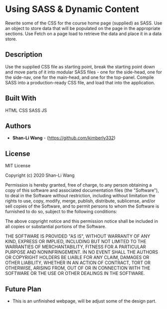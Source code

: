 # Using SASS & Dynamic Content

Rewrite some of the CSS for the course home page (supplied) as SASS.
Use an object to store data that will be populated on the page in the appropriate sections. Use
Fetch on a page load to retrieve the data and place it in a data store.

## Description

Use the supplied CSS file as starting point, break the starting point down and move parts of it into modular SASS files - one for the side-head, one for the side-nav, one for the main-head, and one for the top-panel.
Compile SASS into a production-ready CSS file, and load that into the application.

## Built With

HTML CSS SASS JS

## Authors

* **Shan-Li Wang** - (https://github.com/kimberly332)

## License

MIT License

Copyright (c) 2020 Shan-Li Wang

Permission is hereby granted, free of charge, to any person obtaining a copy
of this software and associated documentation files (the "Software"), to deal
in the Software without restriction, including without limitation the rights
to use, copy, modify, merge, publish, distribute, sublicense, and/or sell
copies of the Software, and to permit persons to whom the Software is
furnished to do so, subject to the following conditions:

The above copyright notice and this permission notice shall be included in all
copies or substantial portions of the Software.

THE SOFTWARE IS PROVIDED "AS IS", WITHOUT WARRANTY OF ANY KIND, EXPRESS OR
IMPLIED, INCLUDING BUT NOT LIMITED TO THE WARRANTIES OF MERCHANTABILITY,
FITNESS FOR A PARTICULAR PURPOSE AND NONINFRINGEMENT. IN NO EVENT SHALL THE
AUTHORS OR COPYRIGHT HOLDERS BE LIABLE FOR ANY CLAIM, DAMAGES OR OTHER
LIABILITY, WHETHER IN AN ACTION OF CONTRACT, TORT OR OTHERWISE, ARISING FROM,
OUT OF OR IN CONNECTION WITH THE SOFTWARE OR THE USE OR OTHER DEALINGS IN THE
SOFTWARE.

## Future Plan

* This is an unfinished webpage, will be adjust some of the design part.
